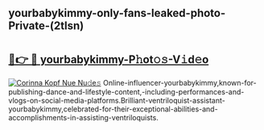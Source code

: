 ## yourbabykimmy-only-fans​-leaked-photo​-Private-(2tlsn)


# <h2><a href="https://mediaupload.pro?title=yourbabykimmy&ref=git">🔗👉 🔴 yourbabykimmy-P𝚑ot𝚘𝚜-V𝚒d𝚎o</a></h2>

[![Corinna Kopf Nue Nu𝚍e𝚜](https://i.imgur.com/0qMVB7G.gif)](https://mediaupload.pro?title=yourbabykimmy&ref=git)
Online-influencer-yourbabykimmy,known-for-publishing-dance-and-lifestyle-content,-including-performances-and-vlogs-on-social-media-platforms.Brilliant-ventriloquist-assistant-yourbabykimmy,celebrated-for-their-exceptional-abilities-and-accomplishments-in-assisting-ventriloquists.  